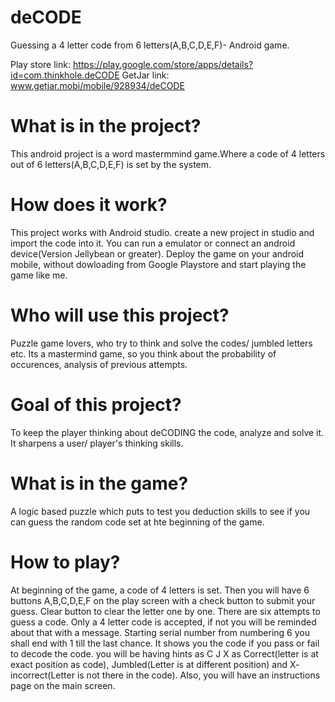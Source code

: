 # deCODE
  Guessing a 4 letter code from 6 letters(A,B,C,D,E,F)- Android game.
  
  Play store link: https://play.google.com/store/apps/details?id=com.thinkhole.deCODE
  GetJar link:     www.getjar.mobi/mobile/928934/deCODE

# What is in the project?
This android project is a word mastermmind game.Where a code of 4 letters out of 6 letters(A,B,C,D,E,F) is set by the system.

# How does it work?
This project works with Android studio. create a new project in studio and import the code into it. You can run a emulator or connect an android device(Version Jellybean or greater). Deploy the game on your android mobile, without dowloading from Google Playstore and start playing the game like me.

# Who will use this project?
Puzzle game lovers, who try to think and solve the codes/ jumbled letters etc. Its a mastermind game, so you think about the probability of occurences, analysis of previous attempts.

# Goal of this project?
To keep the player thinking about deCODING the code, analyze and solve it. It sharpens a user/ player's thinking skills.

# What is in the game?
A logic based puzzle which puts to test you deduction skills to see if you can guess the random code set at hte beginning of the game.

# How to play?
At beginning of the game, a code of 4 letters is set. Then you will have 6 buttons A,B,C,D,E,F on the play screen with a check button to submit your guess. Clear button to clear the letter one by one. There are six attempts to guess a code. Only a 4 letter code is accepted, if not you will be reminded about that with a message. Starting serial number from numbering 6 you shall end with 1 till the last chance. It shows you the code if you pass or fail to decode the code.
you will be having hints as C J X as Correct(letter is at exact position as code), Jumbled(Letter is at different position) and X- incorrect(Letter is not there in the code).
Also, you will have an instructions page on the main screen.
